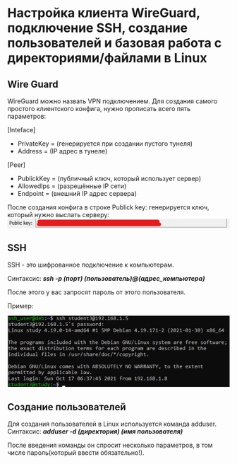 # Настройка клиента WireGuard, подключение SSH, создание пользователей и базовая работа с директориями/файлами в Linux
## Wire Guard
WireGuard можно назвать VPN подключением. Для создания самого простого клиентского конфига, нужно прописать всего пять параметров:

[Inteface]
+ PrivateKey = (генерируется при создании пустого тунеля)
+ Address = (IP адрес в тунеле)

[Peer]
- PublickKey = (публичный ключ, который использует сервер)
- AllowedIps = (разрешённые IP сети)
- Endpoint = (внешний IP адрес сервера)

После создания конфига в строке Publick key: генерируется ключ, который нужно выслать серверу: ![alt text](https://github.com/Alexey3124/Work/blob/main/%D0%9B%D0%B0%D0%B1%D0%BE%D1%80%D0%B0%D1%82%D0%BE%D1%80%D0%BA%D0%B0%204/Public%20key.png)
## SSH
SSH - это шифрованное подключение к компьютерам.

Синтаксис: ***ssh -p (порт) (пользователь)@(адрес_компьютера)***

После этого у вас запросят пароль от этого пользователя.

Пример:

![alt text](https://github.com/Alexey3124/Work/blob/main/%D0%9B%D0%B0%D0%B1%D0%BE%D1%80%D0%B0%D1%82%D0%BE%D1%80%D0%BA%D0%B0%204/SSH.png)
## Создание пользователей
Для создания пользователей в Linux используется команда adduser.
Синтаксис: ***adduser -d (директория) (имя пользователя)***

После введения команды он спросит несколько параметров, в том числе пароль(который ввести обязательно!).
